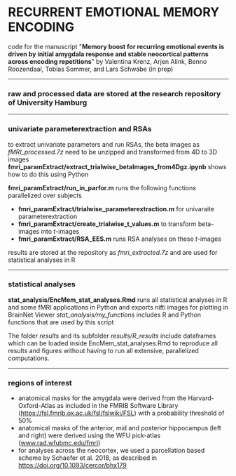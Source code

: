 # RECURRENT EMOTIONAL MEMORY ENCODING

code for the manuscript 
"**Memory boost for recurring emotional events is driven by initial amygdala response and stable neocortical patterns across encoding repetitions**" 
by Valentina Krenz, Arjen Alink, Benno Roozendaal, Tobias Sommer, and Lars Schwabe (in prep)

---
### raw and processed data are stored at the research repository of University Hamburg

---
### univariate parameterextraction and RSAs
to extract univariate parameters and run RSAs, the beta images as *fMRI_processed.7z* need to be unzipped and transformed from 4D to 3D images
**fmri_paramExtract/extract_trialwise_betaImages_from4Dgz.ipynb** shows how to do this using Python

**fmri_paramExtract/run_in_parfor.m** runs the following functions parallelized over subjects
- **fmri_paramExtract/trialwise_parameterextraction.m** for univaraite parameterextraction
- **fmri_paramExtract/create_trialwise_t_values.m** to transform beta-images into *t*-images
- **fmri_paramExtract/RSA_EES.m** runs RSA analyses on these *t*-images

results are stored at the repository as *fmri_extracted.7z* and are used for statistical analyses in R

---
### statistical analyses
**stat_analysis/EncMem_stat_analyses.Rmd** runs all statistical analyses in R and some fMRI applications in Python and exports nifti images for plotting in BrainNet Viewer
*stat_analysis/my_functions* includes R and Python functions that are used by this script

The folder *results* and its subfolder *results/R_results* include dataframes which can be loaded inside EncMem_stat_analyses.Rmd to reproduce all results and figures without having to run all extensive, parallelized computations.

---
### regions of interest
- anatomical masks for the amygdala were derived from the Harvard-Oxford-Atlas as included in the FMRIB Software Library (https://fsl.fmrib.ox.ac.uk/fsl/fslwiki/FSL) with a probability threshold of 50%
- anatomical masks of the anterior, mid and posterior hippocampus (left and right) were derived using the WFU pick-atlas (www.rad.wfubmc.edu/fmri)
- for analyses across the neocortex, we used a parcellation based scheme by Schaefer et al. 2018, as described in https://doi.org/10.1093/cercor/bhx179 
